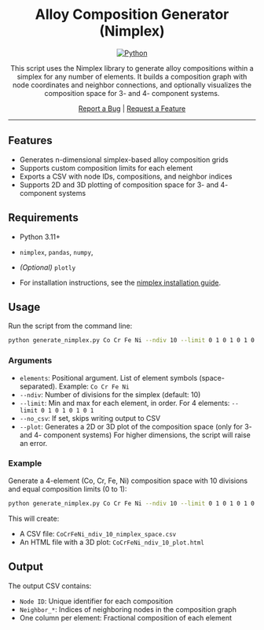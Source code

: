 <div align="center">

# Alloy Composition Generator (Nimplex)

[![Python](https://img.shields.io/badge/python-3.11+-brightgreen.svg)](https://www.python.org/)

This script uses the Nimplex library to generate alloy compositions within a simplex for any number of elements. It builds a composition graph with node coordinates and neighbor connections, and optionally visualizes the composition space for 3- and 4- component systems.

<p>
  <a href="https://github.com/BIRDSHOT-FUSE/Alloy-Design/issues/new?labels=bug">Report a Bug</a> |
  <a href="https://github.com/BIRDSHOT-FUSE/Alloy-Design/issues/new?labels=enhancement">Request a Feature</a>
</p>

</div>

---

## Features

- Generates n-dimensional simplex-based alloy composition grids
- Supports custom composition limits for each element
- Exports a CSV with node IDs, compositions, and neighbor indices
- Supports 2D and 3D plotting of composition space for 3- and 4- component systems

## Requirements

- Python 3.11+
- `nimplex`, `pandas`, `numpy`,
- *(Optional)* `plotly`

- For installation instructions, see the [nimplex installation guide](https://github.com/BIRDSHOT-FUSE/nimplex#installation).

## Usage

Run the script from the command line:

```bash
python generate_nimplex.py Co Cr Fe Ni --ndiv 10 --limit 0 1 0 1 0 1 0 1 --plot
```

### Arguments

- `elements`: Positional argument. List of element symbols (space-separated). Example: `Co Cr Fe Ni`
- `--ndiv`: Number of divisions for the simplex (default: 10)
- `--limit`: Min and max for each element, in order. For 4 elements: `--limit 0 1 0 1 0 1 0 1`
- `--no_csv`: If set, skips writing output to CSV
- `--plot`: Generates a 2D or 3D plot of the composition space (only for 3- and 4- component systems) For higher dimensions, the script will raise an error.

### Example

Generate a 4-element (Co, Cr, Fe, Ni) composition space with 10 divisions and equal composition limits (0 to 1):

```bash
python generate_nimplex.py Co Cr Fe Ni --ndiv 10 --limit 0 1 0 1 0 1 0 1 --plot
```

This will create:
- A CSV file: `CoCrFeNi_ndiv_10_nimplex_space.csv`
- An HTML file with a 3D plot: `CoCrFeNi_ndiv_10_plot.html`

## Output

The output CSV contains:
- `Node ID`: Unique identifier for each composition
- `Neighbor_*`: Indices of neighboring nodes in the composition graph
- One column per element: Fractional composition of each element

